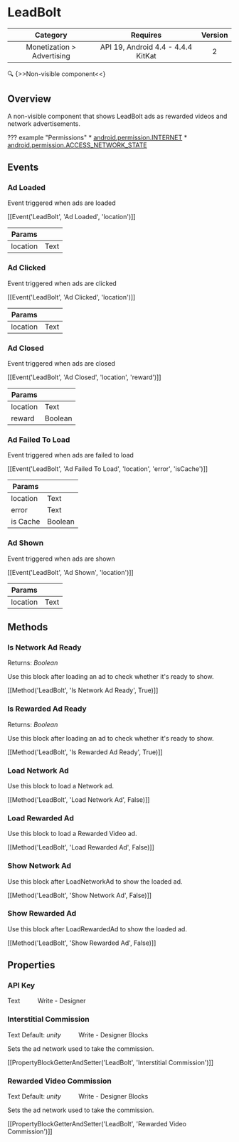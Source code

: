 # LeadBolt

| Category | Requires | Version |
|:--------:|:-------:|:--------:|
|Monetization > Advertising|API 19, Android 4.4 - 4.4.4 KitKat|2|

:mag: {>>Non-visible component<<}

## Overview

A non-visible component that shows LeadBolt ads as rewarded videos and network advertisements.

??? example "Permissions"
    * [android.permission.INTERNET](https://developer.android.com/reference/android/Manifest.permission.html#INTERNET)
    * [android.permission.ACCESS_NETWORK_STATE](https://developer.android.com/reference/android/Manifest.permission.html#ACCESS_NETWORK_STATE)


## Events

### Ad Loaded

Event triggered when ads are loaded

[[Event('LeadBolt', 'Ad Loaded', 'location')]]

| Params | []() |
|--------|------|
|location|<span class="chip chip-text">Text</span>|


### Ad Clicked

Event triggered when ads are clicked

[[Event('LeadBolt', 'Ad Clicked', 'location')]]

| Params | []() |
|--------|------|
|location|<span class="chip chip-text">Text</span>|


### Ad Closed

Event triggered when ads are closed

[[Event('LeadBolt', 'Ad Closed', 'location', 'reward')]]

| Params | []() |
|--------|------|
|location|<span class="chip chip-text">Text</span>|
|reward|<span class="chip chip-boolean">Boolean</span>|


### Ad Failed To Load

Event triggered when ads are failed to load

[[Event('LeadBolt', 'Ad Failed To Load', 'location', 'error', 'isCache')]]

| Params | []() |
|--------|------|
|location|<span class="chip chip-text">Text</span>|
|error|<span class="chip chip-text">Text</span>|
|is Cache|<span class="chip chip-boolean">Boolean</span>|


### Ad Shown

Event triggered when ads are shown

[[Event('LeadBolt', 'Ad Shown', 'location')]]

| Params | []() |
|--------|------|
|location|<span class="chip chip-text">Text</span>|


## Methods

### Is Network Ad Ready

<span class="chip chip-boolean">Returns: <i>Boolean</i></span> 

Use this block after loading an ad to check whether it's ready to show.

[[Method('LeadBolt', 'Is Network Ad Ready', True)]]

### Is Rewarded Ad Ready

<span class="chip chip-boolean">Returns: <i>Boolean</i></span> 

Use this block after loading an ad to check whether it's ready to show.

[[Method('LeadBolt', 'Is Rewarded Ad Ready', True)]]

### Load Network Ad

Use this block to load a Network ad.

[[Method('LeadBolt', 'Load Network Ad', False)]]

### Load Rewarded Ad

Use this block to load a Rewarded Video ad.

[[Method('LeadBolt', 'Load Rewarded Ad', False)]]

### Show Network Ad

Use this block after LoadNetworkAd to show the loaded ad.

[[Method('LeadBolt', 'Show Network Ad', False)]]

### Show Rewarded Ad

Use this block after LoadRewardedAd to show the loaded ad.

[[Method('LeadBolt', 'Show Rewarded Ad', False)]]

## Properties

### API Key

<span class="chip chip-text">Text</span>&nbsp;&nbsp;&nbsp;&nbsp;&nbsp;&nbsp;&nbsp;&nbsp;&nbsp;&nbsp;<span class="chip chip-rw">Write</span> - <span class="chip chip-bd">Designer</span> 

### Interstitial Commission

<span class="chip chip-text">Text</span> <span class="chip chip-text">Default: <i>unity</i></span>&nbsp;&nbsp;&nbsp;&nbsp;&nbsp;&nbsp;&nbsp;&nbsp;&nbsp;&nbsp;<span class="chip chip-rw">Write</span> - <span class="chip chip-bd">Designer</span> <span class="chip chip-bd">Blocks</span> 

Sets the ad network used to take the commission.

[[PropertyBlockGetterAndSetter('LeadBolt', 'Interstitial Commission')]]

### Rewarded Video Commission

<span class="chip chip-text">Text</span> <span class="chip chip-text">Default: <i>unity</i></span>&nbsp;&nbsp;&nbsp;&nbsp;&nbsp;&nbsp;&nbsp;&nbsp;&nbsp;&nbsp;<span class="chip chip-rw">Write</span> - <span class="chip chip-bd">Designer</span> <span class="chip chip-bd">Blocks</span> 

Sets the ad network used to take the commission.

[[PropertyBlockGetterAndSetter('LeadBolt', 'Rewarded Video Commission')]]